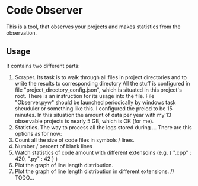 # Code Observer
This is a tool, that observes your projects and makes statistics from the observation.

## Usage
It contains two different parts:
1) Scraper. Its task is to walk through all files in project directories and to write the results to corresponding directory
All the stuff is configured in file "project_directory_config.json", which is situated in this project\`s root.
There is an instruction for its usage into the file.
File "Observer.pyw" should be launched periodically by windows task sheuduler or something like this. 
I configured the preiod to be 15 minutes. 
In this situation the amount of data per year with my 13 observable projects is nearly 5 GB, which is OK (for me).
2) Statistics. The way to process all the logs stored during ...
There are this options as for now:
  1) Count all the size of code files in symbols / lines.
  2) Number / percent of blank lines
  3) Watch statistics of code amount with different extensoins (e.g. { ".cpp" : 420, ".py" : 42 } )
  4) Plot the graph of line length distribution.
  5) Plot the graph of line length distribution in different extensions. // TODO...

